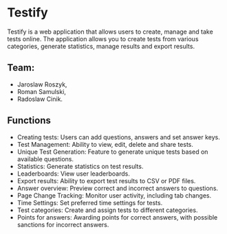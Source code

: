 # Testify

Testify is a web application that allows users to create, manage and take tests online. The application allows you to create tests from various categories, generate statistics, manage results and export results.

## Team: 
- Jaroslaw Roszyk, 
- Roman Samulski, 
- Radoslaw Cinik.

## Functions

- Creating tests: Users can add questions, answers and set answer keys.
- Test Management: Ability to view, edit, delete and share tests.
- Unique Test Generation: Feature to generate unique tests based on available questions.
- Statistics: Generate statistics on test results.
- Leaderboards: View user leaderboards.
- Export results: Ability to export test results to CSV or PDF files.
- Answer overview: Preview correct and incorrect answers to questions.
- Page Change Tracking: Monitor user activity, including tab changes.
- Time Settings: Set preferred time settings for tests.
- Test categories: Create and assign tests to different categories.
- Points for answers: Awarding points for correct answers, with possible sanctions for incorrect answers.

